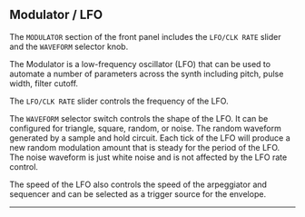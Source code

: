 ## Modulator / LFO

The `MODULATOR` section of the front panel includes the `LFO/CLK RATE` slider and the `WAVEFORM` selector knob.

The Modulator is a low-frequency oscillator (LFO) that can be used to automate a number of parameters across the synth including pitch, pulse width, filter cutoff.

The `LFO/CLK RATE` slider controls the frequency of the LFO.

The `WAVEFORM` selector switch controls the shape of the LFO. It can be configured for triangle, square, random, or noise. The random waveform generated by a sample and hold circuit. Each tick of the LFO will produce a new random modulation amount that is steady for the period of the LFO. The noise waveform is just white noise and is not affected by the LFO rate control.

The speed of the LFO also controls the speed of the arpeggiator and sequencer and can be selected as a trigger source for the envelope.

---
